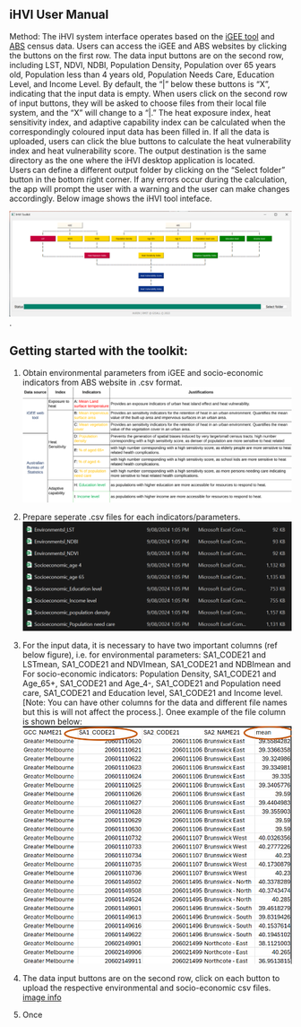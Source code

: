## iHVI User Manual
Method: 
The iHVI system interface operates based on the [iGEE tool](http://www.gisonmeta.com) and [ABS](https://www.abs.gov.au/census) census data. Users can access the iGEE and ABS websites by clicking the buttons on the first row. 
The data input buttons are on the second row, including LST, NDVI, NDBI, Population Density, Population over 65 years old, Population less than 4 years old, Population Needs Care, Education Level, and Income Level. By default, the “|” below these buttons is “X”, indicating that the input data is empty. When users click on the second row of input buttons, they will be asked to choose files from their local file system, and the “X” will change to a “|.” The heat exposure index, heat sensitivity index, and adaptive capability index can be calculated when the correspondingly coloured input data has been filled in. If all the data is uploaded, users can click the blue buttons to calculate the heat vulnerability index and heat vulnerability score. The output destination is the same directory as the one where the iHVI desktop application is located. Users can define a different output folder by clicking on the “Select folder” button in the bottom right corner. If any errors occur during the calculation, the app will prompt the user with a warning and the user can make changes accordingly. Below image shows the iHVI tool inteface. 

![image info](GUI.png). 


## Getting started with the toolkit: 

1. Obtain environmental parameters from iGEE and socio-economic indicators from ABS website in .csv format.
 ![image info](Indicators.png)

2. Prepare seperate .csv files for each indicators/parameters.
 ![image info](Data_indicator_CSV.png)

3. For the input data, it is necessary to have two important columns (ref below figure), i.e. for environmental parameters: SA1_CODE21 and LSTmean, SA1_CODE21 and NDVImean, SA1_CODE21 and NDBImean and For socio-economic indicators: Population Density, SA1_CODE21 and Age_65+, SA1_CODE21 and Age_4-, SA1_CODE21 and Population need care, SA1_CODE21 and Education level, SA1_CODE21 and Income level. [Note: You can have other columns for the data and different file names but this is will not affect the process.]. Onee example of the file column is shown below:  ![image info](Column_name.png)

 

5. The data input buttons are on the second row, click on each button to upload the respective environmental and socio-economic csv files. [image info]()

6. Once 

